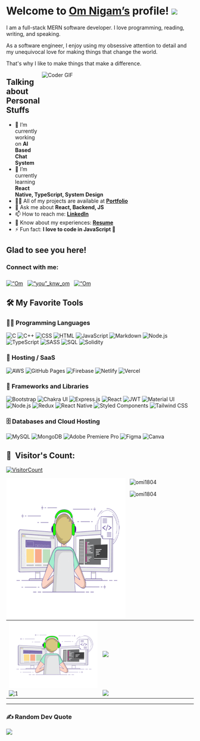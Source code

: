 # Welcome to [Om Nigam’s](https://om-nigam.netlify.app/) profile! <img src="https://media.giphy.com/media/hvRJCLFzcasrR4ia7z/giphy.gif" width="25px"> 


I am a full-stack MERN software developer. I love programming, reading, writing, and speaking.

As a software engineer, I enjoy using my obsessive attention to detail and my unequivocal love for making things that change the world.

That's why I like to make things that make a difference.

<img align="right" alt="Coder GIF" height=315 width=408 src="https://physicsgurukul.files.wordpress.com/2019/02/character-1.gif" />

## Talking about Personal Stuffs

- 🔭 I’m currently working on **AI Based Chat System**
- 🌱 I’m currently learning **React Native, TypeScript, System Design**
- 👨‍💻 All of my projects are available at **[Portfolio](https://om-nigam.netlify.app)**
- 💬 Ask me about **React, Backend, JS**
- 📫 How to reach me: **[LinkedIn](https://www.linkedin.com/in/om-nigam-64247323b/)**
- 📄 Know about my experiences: **[Resume](https://drive.google.com/file/d/1i5D8aEj-tiWz_M8ceN3yFvDG9OxsQUGe/view)**
- ⚡ Fun fact: **I love to code in JavaScript 🤭**

## Glad to see you here!

### Connect with me:
<h3 align="left"></h3>
<a href="https://www.linkedin.com/in/om-nigam-64247323b/" target="_blank"><img align="center" src="https://raw.githubusercontent.com/rahuldkjain/github-profile-readme-generator/master/src/images/icons/Social/linked-in-alt.svg" alt=“Om Nigam” height="30" width="40" /></a>
&nbsp;
<a href="https://www.instagram.com/yu_know_om/" target="_blank"><img align="center" src="https://raw.githubusercontent.com/rahuldkjain/github-profile-readme-generator/master/src/images/icons/Social/instagram.svg" alt=“you”_knw_om height="30" width="40" /></a>
&nbsp;
<a href="https://www.facebook.com/om.nigam.7146" target="_blank"><img align="center" src="https://raw.githubusercontent.com/rahuldkjain/github-profile-readme-generator/master/src/images/icons/Social/facebook.svg" alt=“Om “Nigam height="30" width="40" /></a>
&nbsp;


## 🛠️ My Favorite Tools

### 👨‍💻 Programming Languages
![C](https://custom-icon-badges.herokuapp.com/badge/C-03599C.svg?logo=c-in-hexagon&logoColor=white)
![C++](https://custom-icon-badges.herokuapp.com/badge/C++-9C033A.svg?logo=cpp2&logoColor=white)
![CSS](https://img.shields.io/badge/CSS-1572B6.svg?logo=css3&logoColor=white)
![HTML](https://img.shields.io/badge/HTML-E34F26.svg?logo=html5&logoColor=white)
![JavaScript](https://img.shields.io/badge/JavaScript-F7DF1E.svg?logo=javascript&logoColor=black)
![Markdown](https://img.shields.io/badge/Markdown-000000.svg?logo=markdown&logoColor=white)
![Node.js](https://img.shields.io/badge/Node.js-43853D.svg?logo=node.js&logoColor=white)
![TypeScript](https://img.shields.io/badge/TypeScript-007ACC.svg?logo=typescript&logoColor=white)
![SASS](https://img.shields.io/badge/Sass-hotpink.svg?logo=SASS&logoColor=white)
![SQL](https://custom-icon-badges.herokuapp.com/badge/SQL-025E8C.svg?logo=database&logoColor=white)
![Solidity](https://img.shields.io/badge/Solidity-%23363636.svg?style=flat&logo=solidity&logoColor=white)

### 🧰 Hosting / SaaS
![AWS](https://img.shields.io/badge/AWS-%23FF9900.svg?style=flat&logo=amazon-aws&logoColor=white)
![GitHub Pages](https://img.shields.io/badge/GitHub%20Pages-327FC7.svg?logo=github&logoColor=white)
![Firebase](https://img.shields.io/badge/firebase-%23039BE5.svg?style=flat&logo=firebase)
![Netlify](https://img.shields.io/badge/netlify-%23000000.svg?style=flat&logo=netlify&logoColor=#00C7B7)
![Vercel](https://img.shields.io/badge/vercel-%23000000.svg?style=flat&logo=vercel&logoColor=white)

### 🧰 Frameworks and Libraries
![Bootstrap](https://img.shields.io/badge/Bootstrap-7952B3.svg?logo=bootstrap&logoColor=white)
![Chakra UI](https://img.shields.io/badge/chakra-%234ED1C5.svg?style=flat&logo=chakraui&logoColor=white)
![Express.js](https://img.shields.io/badge/Express.js-404d59.svg?logo=express&logoColor=white)
![React](https://img.shields.io/badge/React-20232a.svg?logo=react&logoColor=%2361DAFB)
![JWT](https://img.shields.io/badge/JWT-black?style=flat&logo=JSON%20web%20tokens)
![Material UI](https://img.shields.io/badge/MUI-%230081CB.svg?style=flat&logo=material-ui&logoColor=white)
![Node.js](https://img.shields.io/badge/node.js-6DA55F?style=flat&logo=node.js&logoColor=white)
![Redux](https://img.shields.io/badge/redux-%23593d88.svg?style=flat&logo=redux&logoColor=white)
![React Native](https://img.shields.io/badge/react_native-%2320232a.svg?style=flat&logo=react&logoColor=%2361DAFB)
![Styled Components](https://img.shields.io/badge/styled--components-DB7093?style=flat&logo=styled-components&logoColor=white)
![Tailwind CSS](https://img.shields.io/badge/tailwindcss-%2338B2AC.svg?style=flat&logo=tailwind-css&logoColor=white)

### 🗄️ Databases and Cloud Hosting
![MySQL](https://img.shields.io/badge/mysql-%2300f.svg?style=flat&logo=mysql&logoColor=white)
![MongoDB](https://img.shields.io/badge/MongoDB-%234ea94b.svg?style=flat&logo=mongodb&logoColor=white)
![Adobe Premiere Pro](https://img.shields.io/badge/Adobe%20Premiere%20Pro-9999FF.svg?style=flat&logo=Adobe%20Premiere%20Pro&logoColor=white)
![Figma](https://img.shields.io/badge/figma-%23F24E1E.svg?style=flat&logo=figma&logoColor=white)
![Canva](https://img.shields.io/badge/Canva-%2300C4CC.svg?style=flat&logo=Canva&logoColor=white)

<h2> 📍 &nbsp;Visitor's Count:</h2>
<a align="center" href="https://profile-counter.glitch.me/{shubhi182001}/count.svg">
  
  ![VisitorCount](https://profile-counter.glitch.me/{omi1804}/count.svg)  
</a>

<img align="left" alt="Coding" src="https://github.com/AswinBarath/AswinBarath/blob/master/coding.gif?raw=true" width="320" height="380">
<p>&nbsp;&nbsp;&nbsp;<img align="center" src="https://github-readme-streak-stats.herokuapp.com/?user=omi1804&" alt="omi1804" /></p>
<p>&nbsp;&nbsp;&nbsp;<img align="center" src="https://github-readme-stats.vercel.app/api/top-langs?username=omi1804&show_icons=true&locale=en&layout=compact" alt="omi1804"></p>

<table>
  <tr>
    <td width="50%">
        <img align="left" alt="Coding" src="https://github.com/AswinBarath/AswinBarath/blob/master/coding.gif?raw=true" width="100%">
    </td>
    <td width="50%">
        <img src="https://github-readme-stats.vercel.app/api/top-langs/?username=omi1804&theme=radical&layout=compact&hide=Jupyter%20Notebook" width="100%">
    </td>
  </tr>
  <tr>
<!--     <td></td> -->
          <td><img src="https://github-readme-stats.vercel.app/api?username=omi1804&theme=radical&show_icons=true"  display=block width=100% height=auto  alt="1" ></td>
    <td>
        <img src="https://github-readme-streak-stats.herokuapp.com/?user=omi1804&theme=tokyonight" width="100%">
    </td>
  </tr>
</table>




---

### ✍️ Random Dev Quote
![](https://quotes-github-readme.vercel.app/api?type=horizontal&theme=radical)
